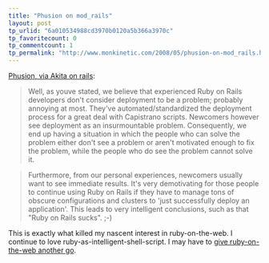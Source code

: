 ```yaml
---
title: "Phusion on mod_rails"
layout: post
tp_urlid: "6a010534988cd3970b0120a5b366a3970c"
tp_favoritecount: 0
tp_commentcount: 1
tp_permalink: "http://www.monkinetic.com/2008/05/phusion-on-mod_rails.html"
---
```

[Phusion, via Akita on rails](http://www.akitaonrails.com/2008/5/7/chatting-with-hongli-lai-and-ninh-bui-phusion):

>Well, as youve stated, we believe that experienced Ruby on Rails developers don't consider deployment to be a problem; probably annoying at most. They've automated/standardized the deployment process for a great deal with Capistrano scripts. Newcomers however see deployment as an insurmountable problem. Consequently, we end up having a situation in which the people who can solve the problem either don't see a problem or aren't motivated enough to fix the problem, while the people who do see the problem cannot solve it.

>Furthermore, from our personal experiences, newcomers usually want to see immediate results. It's very demotivating for those people to continue using Ruby on Rails if they have to manage tons of obscure configurations and clusters to 'just successfully deploy an application'. This leads to very intelligent conclusions, such as that "Ruby on Rails sucks". ;-)

This is exactly what killed my nascent interest in ruby-on-the-web. I continue to love ruby-as-intelligent-shell-script. I may have to [give ruby-on-the-web another go](http://blog.dreamhost.com/2008/05/13/passenger-for-ruby-on-rails/).
